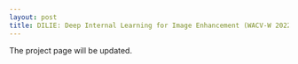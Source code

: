 ```yaml
---
layout: post
title: DILIE: Deep Internal Learning for Image Enhancement (WACV-W 2022).
---
```


The project page will be updated.
